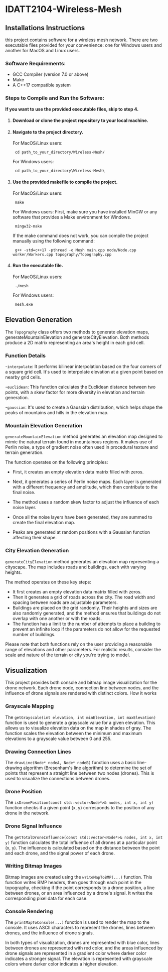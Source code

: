# IDATT2104-Wireless-Mesh

## Installations Instructions
this project contains software for a wireless mesh network.
There are two executable files provided for your convenience:
one for Windows users and another for MacOS and Linux users.

### Software Requirements:


- GCC Compiler (version 7.0 or above)
- Make
- A C++17 compatible system

### Steps to Compile and Run the Software:

**If you want to use the provided executable files, skip to step 4.**

1. #### Download or clone the project repository to your local machine.
2. #### Navigate to the project directory.

    For MacOS/Linux users:
    
        cd path_to_your_directory/Wireless-Mesh/
    
    For Windows users:
    
        cd path_to_your_directory\Wireless-Mesh\

3. #### Use the provided makefile to compile the project.

    For MacOS/Linux users:
    
        make
    
    For Windows users:
    First, make sure you have installed MinGW or any software that provides a Make environment for Windows.
    
        mingw32-make
    
    If the make command does not work, you can compile the project manually using the following command:
    
        g++ -std=c++17 -pthread -o Mesh main.cpp node/Node.cpp worker/Workers.cpp topography/Topography.cpp
    

4. #### Run the executable file.

    For MacOS/Linux users:
    
        ./mesh
    
    For Windows users:
    
        mesh.exe


## Elevation Generation

The `Topography` class offers two methods to generate elevation maps, generateMountainElevation and
generateCityElevation. Both methods produce a 2D matrix representing an area's height in each grid cell.

### Function Details

-`interpolate`: It performs bilinear interpolation based on the four corners of a square grid cell. 
It's used to interpolate elevation at a given point based on nearby grid cells.

-`euclidean`: This function calculates the Euclidean distance between two points,
with a skew factor for more diversity in elevation and terrain generation.

-`gaussian`: It's used to create a Gaussian distribution,
which helps shape the peaks of mountains and hills in the elevation map.

### Mountain Elevation Generation

`generateMountainElevation` method generates an elevation map designed to mimic the natural terrain found
in mountainous regions. It makes use of Perlin noise, a type of gradient noise often used in procedural
texture and terrain generation.

The function operates on the following principles:

- First, it creates an empty elevation data matrix filled with zeros.

- Next, it generates a series of Perlin noise maps. Each layer is generated with a different frequency and amplitude,
which then contribute to the final noise.
    
- The method uses a random skew factor to adjust the influence of each noise layer.
    
- Once all the noise layers have been generated, they are summed to create the final elevation map.
    
- Peaks are generated at random positions with a Gaussian function affecting their shape.

### City Elevation Generation

`generateCityElevation` method generates an elevation map representing a cityscape.
The map includes roads and buildings, each with varying heights.

The method operates on these key steps:

- It first creates an empty elevation data matrix filled with zeros.
- Then it generates a grid of roads across the city. The road width and spacing between roads are adjustable parameters.
- Buildings are placed on the grid randomly. Their heights and sizes are also randomly generated,
and the method ensures that buildings do not overlap with one another or with the roads.
- The function has a limit to the number of attempts to place a building to prevent an infinite
loop if the parameters do not allow for the requested number of buildings.

Please note that both functions rely on the user providing a reasonable range of elevations and other parameters.
For realistic results, consider the scale and nature of the terrain or city you're trying to model.




## Visualization

This project provides both console and bitmap image visualization for the drone network. Each drone node,
connection line between nodes, and the influence of drone signals are rendered with distinct colors.
How it works

### Grayscale Mapping

The `getGrayscale(int elevation, int minElevation, int maxElevation)` function is used to generate a grayscale
value for a given elevation. This allows us to visualize elevation data on the map in shades of gray. The
function scales the elevation between the minimum and maximum elevations to a grayscale value between 0 and 255.

### Drawing Connection Lines

The `drawLine(Node* nodeA, Node* nodeB)` function uses a basic line-drawing algorithm (Bresenham's line algorithm)
to determine the set of points that represent a straight line between two nodes (drones). This is used to visualize
the connections between drones.

### Drone Position

The `isDronePosition(const std::vector<Node*>& nodes, int x, int y)` function checks if a given point (x, y)
corresponds to the position of any drone in the network.

### Drone Signal Influence

The `getTotalDroneInfluence(const std::vector<Node*>& nodes, int x, int y)` function calculates the total
influence of all drones at a particular point (x, y). The influence is calculated based on the distance
between the point and each drone, and the signal power of each drone.

### Writing Bitmap Images

Bitmap images are created using the `writeMapToBMP(...)` function. This function writes BMP headers,
then goes through each point in the topography, checking if the point corresponds to a drone position,
a line between drones, or an area influenced by a drone's signal. It writes the corresponding pixel data for each case.

### Console Rendering

The `printMapToConsole(...)` function is used to render the map to the console.
It uses ASCII characters to represent the drones, lines between drones, and the influence of drone signals.

In both types of visualization, drones are represented with blue color,
lines between drones are represented with red color,
and the areas influenced by drone signals are represented in a gradient color where darker
color indicates a stronger signal. The elevation is represented with grayscale colors where
darker color indicates a higher elevation.
   



  
